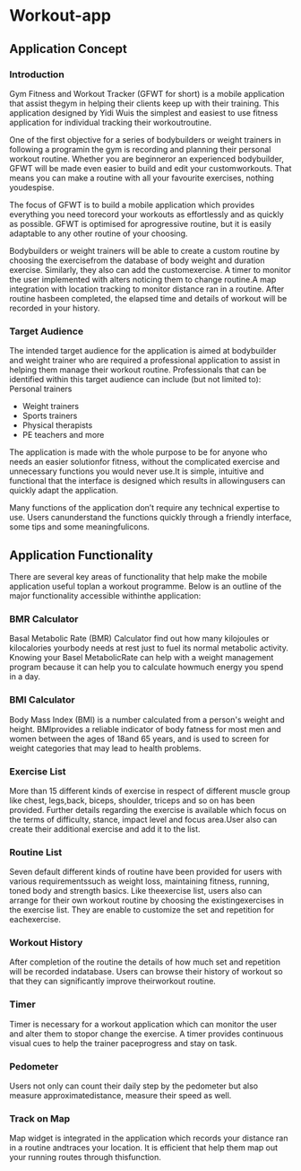 # Workout-app

## Application Concept

### Introduction

Gym Fitness and Workout Tracker (GFWT for short) is a mobile application that assist thegym in helping their clients keep up with their training. This application designed by Yidi Wuis the simplest and easiest to use fitness application for individual tracking their workoutroutine.

One of the first objective for a series of bodybuilders or weight trainers in following a programin the gym is recording and planning their personal workout routine. Whether you are beginneror an experienced bodybuilder, GFWT will be made even easier to build and edit your customworkouts. That means you can make a routine with all your favourite exercises, nothing youdespise.

The focus of GFWT is to build a mobile application which provides everything you need torecord your workouts as effortlessly and as quickly as possible. GFWT is optimised for aprogressive routine, but it is easily adaptable to any other routine of your choosing.

Bodybuilders or weight trainers will be able to create a custom routine by choosing the exercisefrom the database of body weight and duration exercise. Similarly, they also can add the customexercise. A timer to monitor the user implemented with alters noticing them to change routine.A map integration with location tracking to monitor distance ran in a routine. After routine hasbeen completed, the elapsed time and details of workout will be recorded in your history.

### Target Audience

The intended target audience for the application is aimed at bodybuilder and weight trainer
who are required a professional application to assist in helping them manage their workout
routine.
Professionals that can be identified within this target audience can include (but not limited to):
Personal trainers

- Weight trainers
- Sports trainers
- Physical therapists
- PE teachers and more

The application is made with the whole purpose to be for anyone who needs an easier solutionfor fitness, without the complicated exercise and unnecessary functions you would never use.It is simple, intuitive and functional that the interface is designed which results in allowingusers can quickly adapt the application.

Many functions of the application don’t require any technical expertise to use. Users canunderstand the functions quickly through a friendly interface, some tips and some meaningfulicons.

## Application Functionality

There are several key areas of functionality that help make the mobile application useful toplan a workout programme. Below is an outline of the major functionality accessible withinthe application:

### BMR Calculator

Basal Metabolic Rate (BMR) Calculator find out how many kilojoules or kilocalories yourbody needs at rest just to fuel its normal metabolic activity. Knowing your Basel MetabolicRate can help with a weight management program because it can help you to calculate howmuch energy you spend in a day.

### BMI Calculator

Body Mass Index (BMI) is a number calculated from a person's weight and height. BMIprovides a reliable indicator of body fatness for most men and women between the ages of 18and 65 years, and is used to screen for weight categories that may lead to health problems.

### Exercise List

More than 15 different kinds of exercise in respect of different muscle group like chest, legs,back, biceps, shoulder, triceps and so on has been provided. Further details regarding the exercise is available which focus on the terms of difficulty, stance, impact level and focus area.User also can create their additional exercise and add it to the list.

### Routine List

Seven default different kinds of routine have been provided for users with various requirementssuch as weight loss, maintaining fitness, running, toned body and strength basics. Like theexercise list, users also can arrange for their own workout routine by choosing the existingexercises in the exercise list. They are enable to customize the set and repetition for eachexercise.

### Workout History

After completion of the routine the details of how much set and repetition will be recorded indatabase. Users can browse their history of workout so that they can significantly improve theirworkout routine.

### Timer

Timer is necessary for a workout application which can monitor the user and alter them to stopor change the exercise. A timer provides continuous visual cues to help the trainer paceprogress and stay on task.

### Pedometer

Users not only can count their daily step by the pedometer but also measure approximatedistance, measure their speed as well.

### Track on Map

Map widget is integrated in the application which records your distance ran in a routine andtraces your location. It is efficient that help them map out your running routes through thisfunction.